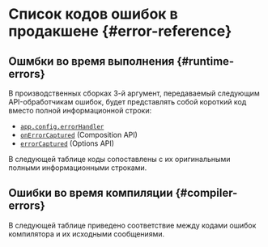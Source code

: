 <script setup>
import { ref, onMounted } from 'vue'
import { data } from './errors.data.ts'
import ErrorsTable from './ErrorsTable.vue'

const highlight = ref()
onMounted(() => {
  highlight.value = location.hash.slice(1)
})
</script>

# Список кодов ошибок в продакшене {#error-reference}

## Ошмбки во время выполнения {#runtime-errors}

В производственных сборках 3-й аргумент, передаваемый следующим API-обработчикам ошибок, будет представлять собой короткий код вместо полной информационной строки:

- [`app.config.errorHandler`](/api/application#app-config-errorhandler)
- [`onErrorCaptured`](/api/composition-api-lifecycle#onerrorcaptured) (Composition API)
- [`errorCaptured`](/api/options-lifecycle#errorcaptured) (Options API)

В следующей таблице коды сопоставлены с их оригинальными полными информационными строками.

<ErrorsTable kind="runtime" :errors="data.runtime" :highlight="highlight" />

## Ошибки во время компиляции {#compiler-errors}

В следующей таблице приведено соответствие между кодами ошибок компилятора и их исходными сообщениями.

<ErrorsTable kind="compiler" :errors="data.compiler" :highlight="highlight" />
